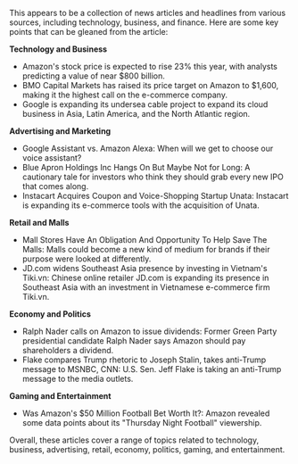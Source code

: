 This appears to be a collection of news articles and headlines from various sources, including technology, business, and finance. Here are some key points that can be gleaned from the article:

**Technology and Business**

* Amazon's stock price is expected to rise 23% this year, with analysts predicting a value of near $800 billion.
* BMO Capital Markets has raised its price target on Amazon to $1,600, making it the highest call on the e-commerce company.
* Google is expanding its undersea cable project to expand its cloud business in Asia, Latin America, and the North Atlantic region.

**Advertising and Marketing**

* Google Assistant vs. Amazon Alexa: When will we get to choose our voice assistant?
* Blue Apron Holdings Inc Hangs On But Maybe Not for Long: A cautionary tale for investors who think they should grab every new IPO that comes along.
* Instacart Acquires Coupon and Voice-Shopping Startup Unata: Instacart is expanding its e-commerce tools with the acquisition of Unata.

**Retail and Malls**

* Mall Stores Have An Obligation And Opportunity To Help Save The Malls: Malls could become a new kind of medium for brands if their purpose were looked at differently.
* JD.com widens Southeast Asia presence by investing in Vietnam's Tiki.vn: Chinese online retailer JD.com is expanding its presence in Southeast Asia with an investment in Vietnamese e-commerce firm Tiki.vn.

**Economy and Politics**

* Ralph Nader calls on Amazon to issue dividends: Former Green Party presidential candidate Ralph Nader says Amazon should pay shareholders a dividend.
* Flake compares Trump rhetoric to Joseph Stalin, takes anti-Trump message to MSNBC, CNN: U.S. Sen. Jeff Flake is taking an anti-Trump message to the media outlets.

**Gaming and Entertainment**

* Was Amazon's $50 Million Football Bet Worth It?: Amazon revealed some data points about its "Thursday Night Football" viewership.

Overall, these articles cover a range of topics related to technology, business, advertising, retail, economy, politics, gaming, and entertainment.